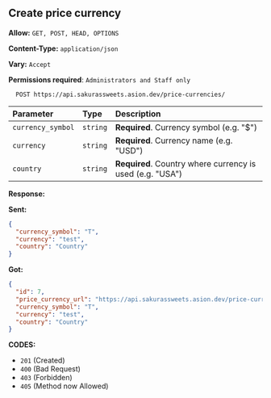 ## Create price currency

**Allow:** `GET, POST, HEAD, OPTIONS`

**Content-Type:** `application/json`

**Vary:** `Accept`

**Permissions required**: `Administrators and Staff only`

```
  POST https://api.sakurassweets.asion.dev/price-currencies/
```

| Parameter         | Type     | Description                                               |
| :---------------- | :------- | :-------------------------------------------------------- |
| `currency_symbol` | `string` | **Required**. Currency symbol (e.g. "$")                  |
| `currency`        | `string` | **Required**. Currency name (e.g. "USD")                  |
| `country`         | `string` | **Required**. Country where currency is used (e.g. "USA") |

**Response:**

**Sent:**

```json
{
  "currency_symbol": "T",
  "currency": "test",
  "country": "Country"
}
```

**Got:**

```json
{
  "id": 7,
  "price_currency_url": "https://api.sakurassweets.asion.dev/price-currencies/7/",
  "currency_symbol": "T",
  "currency": "test",
  "country": "Country"
}
```

**CODES:**

- `201` (Created)
- `400` (Bad Request)
- `403` (Forbidden)
- `405` (Method now Allowed)
